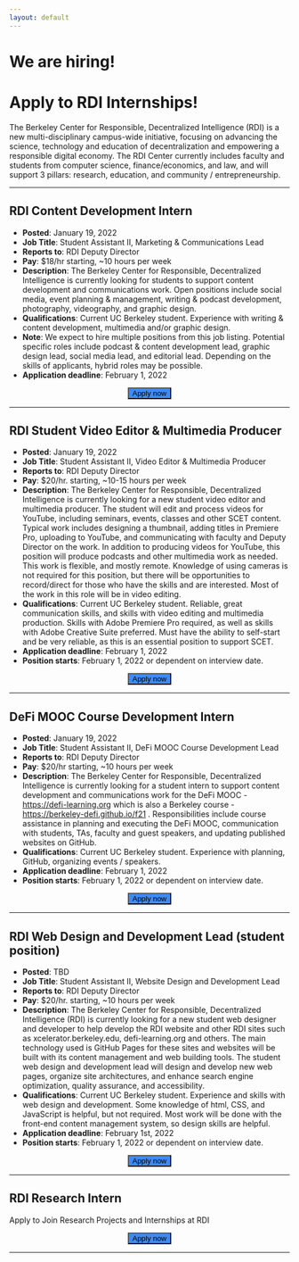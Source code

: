 ```yaml
---
layout: default
---
```


# We are hiring! 
# Apply to RDI Internships!

The Berkeley Center for Responsible, Decentralized Intelligence (RDI) is a new multi-disciplinary campus-wide initiative, focusing on advancing the science, technology and education of decentralization and empowering a responsible digital economy. The RDI Center currently includes faculty and students from computer science, finance/economics, and law, and will support 3 pillars: research, education, and community / entrepreneurship.

---

## RDI Content Development Intern

- **Posted**: January 19, 2022
- **Job Title**: Student Assistant II, Marketing & Communications Lead
- **Reports to**: RDI Deputy Director   
- **Pay**: $18/hr starting, ~10 hours per week
- **Description**: The Berkeley Center for Responsible, Decentralized Intelligence is currently looking for students to support content development and communications work. Open positions include social media, event planning & management, writing & podcast development, photography, videography, and graphic design. 
- **Qualifications**: Current UC Berkeley student. Experience with writing & content development, multimedia and/or graphic design.
- **Note**: We expect to hire multiple positions from this job listing. Potential specific roles include podcast & content development lead, graphic design lead, social media lead, and editorial lead. Depending on the skills of applicants, hybrid roles may be possible.
- **Application deadline**: February 1, 2022

<a href="https://forms.gle/YfBa4XVCDdB6CTaM8" style="width: 100%; align-content: center; justify-content: center; display: flex; text-decoration: none;padding: 0px;">
    <button class="our-button" style="background-color: #3E8AF2; margin: 0;">
        Apply now
    </button>
</a>

---

## RDI Student Video Editor & Multimedia Producer

- **Posted**: January 19, 2022
- **Job Title**: Student Assistant II, Video Editor & Multimedia Producer
- **Reports to**: RDI Deputy Director   
- **Pay**: $20/hr. starting, ~10-15 hours per week
- **Description**:  The Berkeley Center for Responsible, Decentralized Intelligence is currently looking for a new student video editor and multimedia producer. The student will edit and process videos for YouTube, including seminars, events, classes and other SCET content. Typical work includes designing a thumbnail, adding titles in Premiere Pro, uploading to YouTube, and communicating with faculty and Deputy Director on the work. In addition to producing videos for YouTube, this position will produce podcasts and other multimedia work as needed. This work is flexible, and mostly remote. Knowledge of using cameras is not required for this position, but there will be opportunities to record/direct for those who have the skills and are interested. Most of the work in this role will be in video editing. 
- **Qualifications**: Current UC Berkeley student. Reliable, great communication skills, and skills with video editing and multimedia production. Skills with Adobe Premiere Pro required, as well as skills with Adobe Creative Suite preferred. Must have the ability to self-start and be very reliable, as this is an essential position to support SCET. 
- **Application deadline**: February 1, 2022
- **Position starts**: February 1, 2022 or dependent on interview date.

<a href="https://forms.gle/peiw1WhXNuRudQ1A6" style="width: 100%; align-content: center; justify-content: center; display: flex; text-decoration: none;padding: 0px;">
    <button class="our-button" style="background-color: #3E8AF2; margin: 0;">
        Apply now
    </button>
</a>

---

## DeFi MOOC Course Development Intern

- **Posted**: January 19, 2022
- **Job Title**: Student Assistant II, DeFi MOOC Course Development Lead
- **Reports to**: RDI Deputy Director   
- **Pay**: $20/hr starting, ~10 hours per week
- **Description**: The Berkeley Center for Responsible, Decentralized Intelligence is currently looking for a student intern to support content development and communications work for the DeFi MOOC - https://defi-learning.org which is also a Berkeley course - https://berkeley-defi.github.io/f21 . Responsibilities include course assistance in planning and executing the DeFi MOOC, communication with students, TAs, faculty and guest speakers, and updating published websites on GitHub. 
- **Qualifications**: Current UC Berkeley student. Experience with planning, GitHub, organizing events / speakers.
- **Application deadline**: February 1, 2022
- **Position starts**: February 1, 2022 or dependent on interview date.

<a href="https://forms.gle/Dt1A2Z1vJkycf1LMA" style="width: 100%; align-content: center; justify-content: center; display: flex; text-decoration: none;padding: 0px;">
    <button class="our-button" style="background-color: #3E8AF2; margin: 0;">
        Apply now
    </button>
</a>

---

## RDI Web Design and Development Lead (student position)

- **Posted**: TBD
- **Job Title**: Student Assistant II, Website Design and Development Lead
- **Reports to**: RDI Deputy Director
- **Pay**: $20/hr. starting, ~10 hours per week
- **Description**: The Berkeley Center for Responsible, Decentralized Intelligence (RDI) is currently looking for a new student web designer and developer to help develop the RDI website and other RDI sites such as xcelerator.berkeley.edu, defi-learning.org and others. The main technology used is GitHub Pages for these sites and websites will be built with its content management and web building tools. The student web design and development lead will design and develop new web pages, organize site architectures, and enhance search engine optimization, quality assurance, and accessibility.
- **Qualifications**: Current UC Berkeley student. Experience and skills with web design and development. Some knowledge of html, CSS, and JavaScript is helpful, but not required. Most work will be done with the front-end content management system, so design skills are helpful. 
- **Application deadline**: February 1st, 2022
- **Position starts**: February 1, 2022 or dependent on interview date.

<a href="https://docs.google.com/forms/d/e/1FAIpQLScIkLwpgwRRiECxXlnXQzNsue58tILDI46PehUYZcd0eLjuVw/viewform" style="width: 100%; align-content: center; justify-content: center; display: flex; text-decoration: none;padding: 0px;">
    <button class="our-button" style="background-color: #3E8AF2; margin: 0;">
        Apply now
    </button>
</a>

---

## RDI Research Intern

Apply to Join Research Projects and Internships at RDI

<a href="https://docs.google.com/forms/d/e/1FAIpQLSfn16l-74qwGEzagjxT8ffbvShlIlZ6Zm3voiCnrh1PYJ_wvg/viewform" style="width: 100%; align-content: center; justify-content: center; display: flex; text-decoration: none;padding: 0px;">
    <button class="our-button" style="background-color: #3E8AF2; margin: 0;">
        Apply now
    </button>
</a>

---
